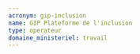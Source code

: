 ```yaml
---
acronym: gip-inclusion
name: GIP Plateforme de l'inclusion 
type: operateur 
domaine_ministeriel: travail
---
```

